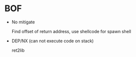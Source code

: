 # BOF
- No mitigate
 
  Find offset of return address, use shellcode for spawn shell

- DEP/NX (can not execute code on stack)

  ret2lib